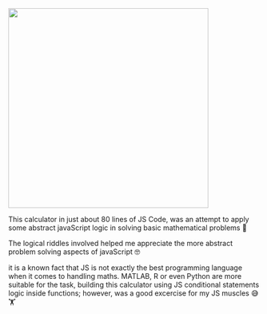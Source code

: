 <img src="demo.gif" width="400" />

This calculator in just about 80 lines of JS Code, was an attempt to apply some abstract javaScript logic in solving basic mathematical problems 🧮

The logical riddles involved helped me appreciate the more abstract problem solving aspects of javaScript 	&#x1F913;

it is a known fact that JS is not exactly the best programming language when it comes to handling maths. MATLAB, R or even Python are more suitable for the task, building this calculator using JS conditional statements logic inside functions; however, was a good excercise for my JS muscles 😅	🏋️ 
